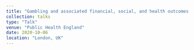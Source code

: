 ```yaml
---
title: "Gambling and associated financial, social, and health outcomes in financial transaction big data"
collection: talks
type: "Talk"
venue: "Public Health England"
date: 2020-10-06
location: "London, UK"
---
```


